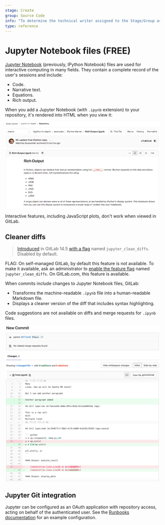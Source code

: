 ```yaml
---
stage: Create
group: Source Code
info: "To determine the technical writer assigned to the Stage/Group associated with this page, see https://about.gitlab.com/handbook/engineering/ux/technical-writing/#assignments"
type: reference
---
```

# Jupyter Notebook files **(FREE)**

[Jupyter Notebook](https://jupyter.org/) (previously, IPython Notebook) files are used for
interactive computing in many fields. They contain a complete record of the
user's sessions and include:

- Code.
- Narrative text.
- Equations.
- Rich output.

When you add a Jupyter Notebook (with `.ipynb` extension) to your repository,
it's rendered into HTML when you view it:

![Jupyter Notebook Rich Output](img/jupyter_notebook.png)

Interactive features, including JavaScript plots, don't work when viewed in
GitLab.

## Cleaner diffs

> [Introduced](https://gitlab.com/gitlab-org/gitlab/-/epics/6589) in GitLab 14.5 [with a flag](../../../../administration/feature_flags.md) named `jupyter_clean_diffs`. Disabled by default.

FLAG:
On self-managed GitLab, by default this feature is not available. To make it available, ask an administrator to [enable the feature flag](../../../../administration/feature_flags.md) named `jupyter_clean_diffs`.
On GitLab.com, this feature is available.

When commits include changes to Jupyter Notebook files, GitLab:

- Transforms the machine-readable `.ipynb` file into a human-readable Markdown file.
- Displays a cleaner version of the diff that includes syntax highlighting.

Code suggestions are not available on diffs and merge requests for `.ipynb` files.

![Jupyter Notebook Clean Diff](img/jupyter_notebook_diff_v14_5.png)

## Jupyter Git integration

Jupyter can be configured as an OAuth application with repository access, acting
on behalf of the authenticated user. See the
[Runbooks documentation](../../../project/clusters/runbooks/index.md) for an
example configuration.
